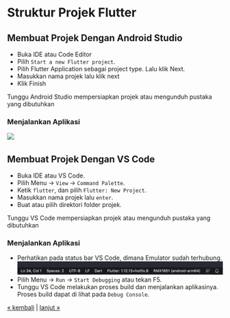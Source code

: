 # Struktur Projek Flutter

## Membuat Projek Dengan Android Studio
- Buka IDE atau Code Editor
- Pilih `Start a new Flutter project`.
- Pilih Flutter Application sebagai project type. Lalu klik Next.
- Masukkan nama projek lalu klik next
- Klik Finish

Tunggu Android Studio mempersiapkan projek atau mengunduh pustaka yang dibutuhkan

### Menjalankan Aplikasi

![](images/main-toolbar.png)

## Membuat Projek Dengan VS Code
- Buka IDE atau VS Code.
- Pilih Menu &#8594; `View` &#8594; `Command Palette`.
- Ketik `flutter`, dan pilih `Flutter: New Project`.
- Masukkan nama projek lalu `enter`.
- Buat atau pilih direktori folder projek.

Tunggu VS Code mempersiapkan projek atau mengunduh pustaka yang dibutuhkan

### Menjalankan Aplikasi

- Perhatikan pada status bar VS Code, dimana Emulator sudah terhubung.
![](images/vscode-bottom-status.png)
- Pilih Menu &#8594; `Run` &#8594; `Start Debugging` atau tekan F5.
- Tunggu VS Code melakukan proses build dan menjalankan aplikasinya. Proses build dapat di lihat pada `Debug Console`.



[&laquo; kembali](README.md) | [lanjut &raquo;](05.md)